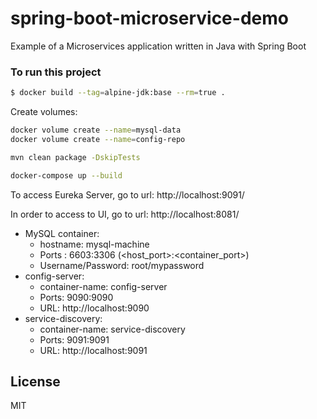 # spring-boot-microservice-demo

Example of a Microservices application written in Java with Spring Boot

### To run this project

```sh
$ docker build --tag=alpine-jdk:base --rm=true .
```

Create volumes:

```sh
docker volume create --name=mysql-data
docker volume create --name=config-repo
```
```sh
mvn clean package -DskipTests
```
```sh
docker-compose up --build
```

To access Eureka Server, go to url:
http://localhost:9091/

In order to access to UI, go to url:
http://localhost:8081/

* MySQL container:
    * hostname: mysql-machine 
    * Ports : 6603:3306 (<host_port>:<container_port>)
    * Username/Password: root/mypassword
* config-server:
    * container-name: config-server
    * Ports: 9090:9090
    * URL: http://localhost:9090
* service-discovery:
    * container-name: service-discovery
    * Ports: 9091:9091
    * URL: http://localhost:9091

License
----
MIT

